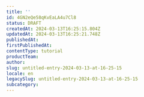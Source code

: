 ```yaml
---
title: ''
id: 4GN2eQe58qKvEaLA4u7Cl8
status: DRAFT
createdAt: 2024-03-13T16:25:15.804Z
updatedAt: 2024-03-13T16:25:21.748Z
publishedAt: 
firstPublishedAt: 
contentType: tutorial
productTeam: 
author: 
slug: untitled-entry-2024-03-13-at-16-25-15
locale: en
legacySlug: untitled-entry-2024-03-13-at-16-25-15
subcategory: 
---
```



